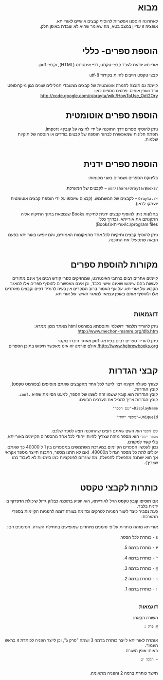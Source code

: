 <div dir='rtl'>
<h1>מבוא</h1>

לאחרונה הוספנו אפשרות להוסיף קבצים אישיים לאורייתא.<br>
אופציה זו עדיין במצב בטא, מה שאומר שהיא לא עובדת באופן חלק.<br>
<br>
<h1>הוספת ספרים- כללי</h1>

אורייתא יודעת לעבד קבצי טקסט, דפי אינטרנט (HTML), וקבצי pdf.<br>
<br>
קבצי טקסט חייבים להיות בקידוד utf-8<br>
<br>
קיימת גם תוכנה להמרה אוטומטית של קבצים ממעבדי תמלילים שונים כגון מיקרוסופט וורד ואופן אופיס. פרטים נוספים כאן: <a href='http://code.google.com/p/orayta/wiki/HowToUse_Odt2Ory'>http://code.google.com/p/orayta/wiki/HowToUse_Odt2Ory</a>


<h1>הוספת ספרים אוטומטית</h1>

ניתן להוסיף ספרים דרך התוכנה על ידי לחיצה על קובץ> import.<br>
תפתח חלונית שמאפשרת לבחור הוספה של קבצים בודדים או הוספה של תיקיות שלמות.<br>
<br>
<h1>הוספת ספרים ידנית</h1>
בלינוקס הספרים נשמרים בשני מקומות:<br>
<br>
<code>/usr/share/Orayta/Books</code> – לקבצים של המערכת.<br>
<br>
<code>~/.Orayta</code> – לקבצים של המשתמש. (קבצים שיוספו על ידי הוספת קבצים אוטומטית יועתקו לכאן).<br>
<br>
בחלונות ניתן להוסיף קבצים ידנית לתיקיה Books שנמצאת בתוך התיקיה אליה התקנתם את אורייתא. (בדרך כלל<br>
c:\program files\אורייתא\Books)<br>
<br>
ניתן להוסיף קבצים ותיקיות לכל אחד מהמקומות האמורים, והם יופיעו באורייתא בפעם הבאה שתפעילו את התוכנה.<br>
<br>
<h1>מקורות להוספת ספרים</h1>
קיימים אתרים רבים ברחבי האינטרנט, שמחזיקים ספרי קודש רבים אך אינם מתירים לעשות בהם שימוש שאיננו אישי בלבד, וכן אינם מאפשרים להוסיף ספרים אלו למאגר הקבוע של אורייתא. על אף האמור ברוב המקרים אין בעיה להוריד דפים וקבצים מאתרים אלו ולהוסיף אותם באופן עצמאי למאגר האישי של אורייתא.<br>
<br>
<h2>דוגמאות</h2>
ניתן להוריד תלמוד ירושלמי ותוספתא בפורמט html מאתר מכון ממרא:<br>
<a href='http://www.mechon-mamre.org/dlb.htm'>http://www.mechon-mamre.org/dlb.htm</a>

ניתן להוריד ספרים רבים בפורמט pdf מאתר היברו בוקס:<br>
<a href='http://www.hebrewbooks.org/'>http://www.hebrewbooks.org/</a>
אולם פורמט זה אינו מאפשר חיפוש בתוכן הספרים.<br>
<br>
<h1>קבצי הגדרות</h1>
לצורך פעולה תקינה רצוי לייצר לכל אחד מהקבצים שאתם מוסיפים (בפורמט טקסט), קובץ הגדרות.<br>
קובץ הגדרות הוא קובץ ששמו זהה לשמו של הספר, למעט הסיומת שהיא <code>.conf</code>.<br>
קובץ הגדרות צריך להכיל את הערכים הבאים:<br>
<pre><code>DisplayName="שם הספר"<br>
UniqueId="מספר ייחודי"<br>
</code></pre>
<code>שם הספר</code> הוא השם שאתם רוצים שהתוכנה תציג לספר שלכם.<br>
<code>מספר ייחודי</code> הוא מספר מזהה שצריך להיות ייחודי לכל אחד מהספרים הקיימים באורייתא, בלי קשר למקורם.<br>
נכון לעכשיו הספרים הקיימים במערכת משתמשים במספרים בין 1 ל 40000 כך שאתם יכולים לתת כל מספר הגדול מ40000. (אם לא תתנו מספר, התכנה תייצר מספר אקראי אך הוא ישתנה מהפעלה להפעלה, מה שיגרום לפונקציות כמו סימניות לא לעבוד כמו שצריך).<br>
<br>
<h1>כותרות לקבצי טקסט</h1>
אם תוסיפו קובץ טקסט רגיל לאורייתא, הוא יופיע בתוכנה כבלוק גדול שיכולת הדפדוף בו ידנית בלבד.<br>
כעת נסביר כיצד ליצור הפניות לפרקים וכדומה בצורה דומה להפניות הקיימות בספרי המערכת:<br>
<br>
אורייתא מזהה כותרות על פי סימנים מיוחדים שמופיעים בתחילת השורה. הסימנים הם:<br>
<br>
<code>$</code> - כותרת לכל הספר.<br>
<br>
<code>#</code> - כותרת ברמה 5.<br>
<br>
<code>^</code> - כותרת ברמה 4.<br>
<br>
<code>@</code> - כותרת ברמה 3.<br>
<br>
<code>~</code> - כותרת ברמה 2.<br>
<br>
<code>!</code> - כותרת ברמה 1.<br>
<br>
<h3>דוגמאות</h3>

השורה הבאה:<br>
<pre><code>@ פרק ג<br>
</code></pre>
אומרת לאורייתא לייצר כותרת ברמה 3 ושמה "פרק ג", וכן לייצר הפניה לכותרת זו בראש העמוד.<br>
באותו אופן השורה<br>
<pre><code>~ הלכה יט<br>
</code></pre>
תייצר כותרת ברמה 2 והפניה מתאימה.